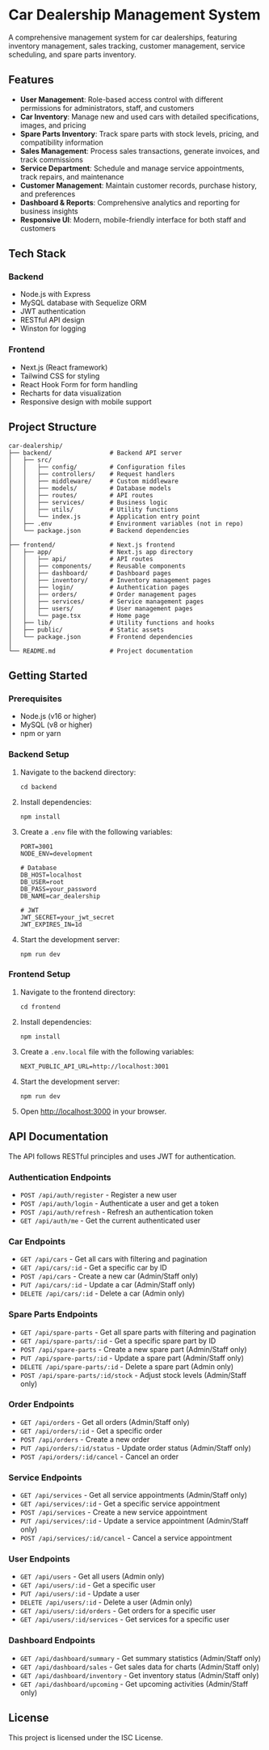 # Car Dealership Management System

A comprehensive management system for car dealerships, featuring inventory management, sales tracking, customer management, service scheduling, and spare parts inventory.

## Features

- **User Management**: Role-based access control with different permissions for administrators, staff, and customers
- **Car Inventory**: Manage new and used cars with detailed specifications, images, and pricing
- **Spare Parts Inventory**: Track spare parts with stock levels, pricing, and compatibility information
- **Sales Management**: Process sales transactions, generate invoices, and track commissions
- **Service Department**: Schedule and manage service appointments, track repairs, and maintenance
- **Customer Management**: Maintain customer records, purchase history, and preferences
- **Dashboard & Reports**: Comprehensive analytics and reporting for business insights
- **Responsive UI**: Modern, mobile-friendly interface for both staff and customers

## Tech Stack

### Backend

- Node.js with Express
- MySQL database with Sequelize ORM
- JWT authentication
- RESTful API design
- Winston for logging

### Frontend

- Next.js (React framework)
- Tailwind CSS for styling
- React Hook Form for form handling
- Recharts for data visualization
- Responsive design with mobile support

## Project Structure

```
car-dealership/
├── backend/                # Backend API server
│   ├── src/
│   │   ├── config/         # Configuration files
│   │   ├── controllers/    # Request handlers
│   │   ├── middleware/     # Custom middleware
│   │   ├── models/         # Database models
│   │   ├── routes/         # API routes
│   │   ├── services/       # Business logic
│   │   ├── utils/          # Utility functions
│   │   └── index.js        # Application entry point
│   ├── .env                # Environment variables (not in repo)
│   └── package.json        # Backend dependencies
│
├── frontend/               # Next.js frontend
│   ├── app/                # Next.js app directory
│   │   ├── api/            # API routes
│   │   ├── components/     # Reusable components
│   │   ├── dashboard/      # Dashboard pages
│   │   ├── inventory/      # Inventory management pages
│   │   ├── login/          # Authentication pages
│   │   ├── orders/         # Order management pages
│   │   ├── services/       # Service management pages
│   │   ├── users/          # User management pages
│   │   └── page.tsx        # Home page
│   ├── lib/                # Utility functions and hooks
│   ├── public/             # Static assets
│   └── package.json        # Frontend dependencies
│
└── README.md               # Project documentation
```

## Getting Started

### Prerequisites

- Node.js (v16 or higher)
- MySQL (v8 or higher)
- npm or yarn

### Backend Setup

1. Navigate to the backend directory:

   ```
   cd backend
   ```

2. Install dependencies:

   ```
   npm install
   ```

3. Create a `.env` file with the following variables:

   ```
   PORT=3001
   NODE_ENV=development

   # Database
   DB_HOST=localhost
   DB_USER=root
   DB_PASS=your_password
   DB_NAME=car_dealership

   # JWT
   JWT_SECRET=your_jwt_secret
   JWT_EXPIRES_IN=1d
   ```

4. Start the development server:
   ```
   npm run dev
   ```

### Frontend Setup

1. Navigate to the frontend directory:

   ```
   cd frontend
   ```

2. Install dependencies:

   ```
   npm install
   ```

3. Create a `.env.local` file with the following variables:

   ```
   NEXT_PUBLIC_API_URL=http://localhost:3001
   ```

4. Start the development server:

   ```
   npm run dev
   ```

5. Open [http://localhost:3000](http://localhost:3000) in your browser.

## API Documentation

The API follows RESTful principles and uses JWT for authentication.

### Authentication Endpoints

- `POST /api/auth/register` - Register a new user
- `POST /api/auth/login` - Authenticate a user and get a token
- `POST /api/auth/refresh` - Refresh an authentication token
- `GET /api/auth/me` - Get the current authenticated user

### Car Endpoints

- `GET /api/cars` - Get all cars with filtering and pagination
- `GET /api/cars/:id` - Get a specific car by ID
- `POST /api/cars` - Create a new car (Admin/Staff only)
- `PUT /api/cars/:id` - Update a car (Admin/Staff only)
- `DELETE /api/cars/:id` - Delete a car (Admin only)

### Spare Parts Endpoints

- `GET /api/spare-parts` - Get all spare parts with filtering and pagination
- `GET /api/spare-parts/:id` - Get a specific spare part by ID
- `POST /api/spare-parts` - Create a new spare part (Admin/Staff only)
- `PUT /api/spare-parts/:id` - Update a spare part (Admin/Staff only)
- `DELETE /api/spare-parts/:id` - Delete a spare part (Admin only)
- `POST /api/spare-parts/:id/stock` - Adjust stock levels (Admin/Staff only)

### Order Endpoints

- `GET /api/orders` - Get all orders (Admin/Staff only)
- `GET /api/orders/:id` - Get a specific order
- `POST /api/orders` - Create a new order
- `PUT /api/orders/:id/status` - Update order status (Admin/Staff only)
- `POST /api/orders/:id/cancel` - Cancel an order

### Service Endpoints

- `GET /api/services` - Get all service appointments (Admin/Staff only)
- `GET /api/services/:id` - Get a specific service appointment
- `POST /api/services` - Create a new service appointment
- `PUT /api/services/:id` - Update a service appointment (Admin/Staff only)
- `POST /api/services/:id/cancel` - Cancel a service appointment

### User Endpoints

- `GET /api/users` - Get all users (Admin only)
- `GET /api/users/:id` - Get a specific user
- `PUT /api/users/:id` - Update a user
- `DELETE /api/users/:id` - Delete a user (Admin only)
- `GET /api/users/:id/orders` - Get orders for a specific user
- `GET /api/users/:id/services` - Get services for a specific user

### Dashboard Endpoints

- `GET /api/dashboard/summary` - Get summary statistics (Admin/Staff only)
- `GET /api/dashboard/sales` - Get sales data for charts (Admin/Staff only)
- `GET /api/dashboard/inventory` - Get inventory status (Admin/Staff only)
- `GET /api/dashboard/upcoming` - Get upcoming activities (Admin/Staff only)

## License

This project is licensed under the ISC License.

